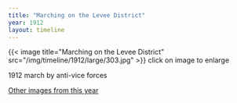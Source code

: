 ```yaml
---
title: "Marching on the Levee District"
year: 1912
layout: timeline
---
```


{{< image title="Marching on the Levee District" src="/img/timeline/1912/large/303.jpg" >}}
click on image to enlarge

1912 march by anti-vice forces  

[Other images from this year](/historical/timeline/1912)